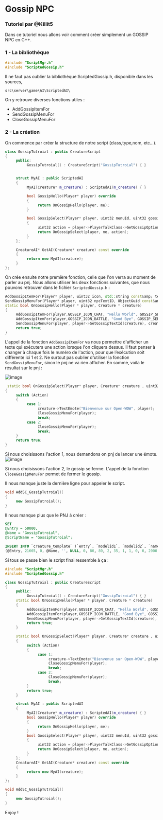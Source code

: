 # Gossip NPC

### Tutoriel par @Killit5

Dans ce tutoriel nous allons voir comment créer simplement un GOSSIP NPC en C++.

### 1 - La bibliothèque

```cpp
#include "ScriptMgr.h"
#include "ScriptedGossip.h"
```

Il ne faut pas oublier la bibliothèque ScriptedGossip.h, disponible dans les sources, 

```cpp
src\server\game\AI\ScriptedAI\
```

On y retrouve diverses fonctions utiles :

- AddGossipItemFor
- SendGossipMenuFor
- CloseGossipMenuFor

### 2 - La création

On commence par créer la structure de notre script (class,type,nom, etc...).

```cpp
class GossipTutroial : public CreatureScript
{
     public:
          GossipTutroial() : CreatureScript("GossipTutroial") { }


     struct MyAI : public ScriptedAI
     {
          MyAI(Creature* m_creature) : ScriptedAI(m_creature) { }

          bool GossipHello(Player* player) override
          {
               return OnGossipHello(player, me);
          }

          bool GossipSelect(Player* player, uint32 menuId, uint32 gossipListId) override
          {
               uint32 action = player->PlayerTalkClass->GetGossipOptionAction(gossipListId);
               return OnGossipSelect(player, me, action);
          }
     };

     CreatureAI* GetAI(Creature* creature) const override
     {
          return new MyAI(creature);
     }
};
```

On crée ensuite notre première fonction, celle que l'on verra au moment de parler au pnj.
Nous allons utiliser les deux fonctions suivantes, que nous pouvons retrouver dans le fichier `ScriptedGossip.h` :

```cpp
AddGossipItemFor(Player* player, uint32 icon, std::string const&amp; text, uint32 sender, uint32 action)
SendGossipMenuFor(Player* player, uint32 npcTextID, ObjectGuid const&amp; guid)
static bool OnGossipHello(Player * player, Creature * creature)
{
     AddGossipItemFor(player,GOSSIP_ICON_CHAT, "Hello World", GOSSIP_SENDER_MAIN, 1);
     AddGossipItemFor(player,GOSSIP_ICON_BATTLE, "Good Bye", GOSSIP_SENDER_MAIN, 2);
     SendGossipMenuFor(player, player->GetGossipTextId(creature), creature->GetGUID());
     return true;
}
```

L'appel de la fonction `AddGossipItemFor` va nous permettre d'afficher un texte qui exécutera une action lorsque l'on cliquera dessus. Il faut penser à changer à chaque fois le numéro de l'action, pour que l’exécution soit différente ici 1 et 2.
Ne surtout pas oublier d'utiliser la fonction `SendGossipMenuFor`, sinon le pnj ne va rien afficher.
En somme, voila le résultat sur le pnj :

![image](https://user-images.githubusercontent.com/65762554/82657197-42ffba00-9c25-11ea-89c4-813c5b8a7c7c.png)

```cpp
 static bool OnGossipSelect(Player* player, Creature* creature , uint32 Action)
{
     switch (Action)
     {
          case 1:
               creature->TextEmote("Bienvenue sur Open-WOW", player);
               CloseGossipMenuFor(player);
               break;
          case 2:
               CloseGossipMenuFor(player);
               break;
     }
     return true;
}
```

Si nous choisissons l'action 1, nous demandons on pnj de lancer une émote.
![image](https://user-images.githubusercontent.com/65762554/82657328-77737600-9c25-11ea-9606-8dd810d3c6b5.png)

Si nous choisissons l'action 2, le gossip se ferme.
L'appel de la fonction `CloseGossipMenuFor` permet de fermer le gossip.

Il nous manque juste la dernière ligne pour appeler le script.

```cpp
void AddSC_GossipTutroial()
{
     new GossipTutroial();
}
```

Il nous manque plus que le PNJ à créer :

```sql
SET
@Entry = 50000,
@Name = "GossipTutroial",
@ScriptName = "GossipTutroial";

INSERT INTO `creature_template` (`entry`, `modelid1`, `modelid2`, `name`, `subname`, `IconName`, `gossip_menu_id`, `minlevel`, `maxlevel`, `exp`, `faction`, `npcflag`, `scale`, `rank`, `dmgschool`, `baseattacktime`, `rangeattacktime`, `unit_class`, `unit_flags`, `type`, `type_flags`, `lootid`, `pickpocketloot`, `skinloot`, `AIName`, `MovementType`, `HoverHeight`, `RacialLeader`, `movementId`, `RegenHealth`, `mechanic_immune_mask`, `flags_extra`, `ScriptName`) VALUES
(@Entry, 21665, 0, @Name, '', NULL, 0, 80, 80, 2, 35, 1, 1, 0, 0, 2000, 0, 1, 0, 7, 138936390, 0, 0, 0, '', 0, 1, 0, 0, 1, 0, 0, @ScriptName);
```

Si tous se passe bien le script final ressemble à ça :

```cpp
#include "ScriptMgr.h"
#include "ScriptedGossip.h"

class GossipTutroial : public CreatureScript
{
     public:
          GossipTutroial() : CreatureScript("GossipTutroial") { }
     static bool OnGossipHello(Player * player, Creature * creature)
     {
          AddGossipItemFor(player,GOSSIP_ICON_CHAT, "Hello World", GOSSIP_SENDER_MAIN, 1);
          AddGossipItemFor(player,GOSSIP_ICON_BATTLE, "Good Bye", GOSSIP_SENDER_MAIN, 2);
          SendGossipMenuFor(player, player->GetGossipTextId(creature), creature->GetGUID());
          return true;
     }

     static bool OnGossipSelect(Player* player, Creature* creature , uint32 Action)
     {
          switch (Action)
          {
               case 1:
                    creature->TextEmote("Bienvenue sur Open-WOW", player);
                    CloseGossipMenuFor(player);
                    break;
               case 2:
                    CloseGossipMenuFor(player);
                    break;
          }
          return true;
     }

     struct MyAI : public ScriptedAI
     {
          MyAI(Creature* m_creature) : ScriptedAI(m_creature) { }
          bool GossipHello(Player* player) override
          {
               return OnGossipHello(player, me);
          }
          bool GossipSelect(Player* player, uint32 menuId, uint32 gossipListId) override
          {
               uint32 action = player->PlayerTalkClass->GetGossipOptionAction(gossipListId);
               return OnGossipSelect(player, me, action);
          }
     };
     CreatureAI* GetAI(Creature* creature) const override
     {
          return new MyAI(creature);
     }
};

void AddSC_GossipTutroial()
{
     new GossipTutroial();
}
```

Enjoy !


